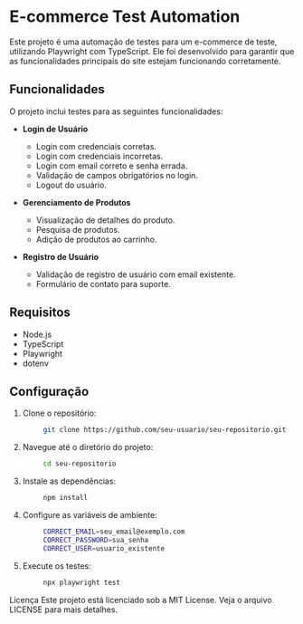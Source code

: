 # E-commerce Test Automation

Este projeto é uma automação de testes para um e-commerce de teste, utilizando Playwright com TypeScript. Ele foi desenvolvido para garantir que as funcionalidades principais do site estejam funcionando corretamente.

## Funcionalidades

O projeto inclui testes para as seguintes funcionalidades:

- **Login de Usuário**
  - Login com credenciais corretas.
  - Login com credenciais incorretas.
  - Login com email correto e senha errada.
  - Validação de campos obrigatórios no login.
  - Logout do usuário.

- **Gerenciamento de Produtos**
  - Visualização de detalhes do produto.
  - Pesquisa de produtos.
  - Adição de produtos ao carrinho.

- **Registro de Usuário**
  - Validação de registro de usuário com email existente.
  - Formulário de contato para suporte.

## Requisitos

- Node.js
- TypeScript
- Playwright
- dotenv

## Configuração

1. Clone o repositório:

   ```bash
        git clone https://github.com/seu-usuario/seu-repositorio.git
   ```

2. Navegue até o diretório do projeto:
   ```bash
        cd seu-repositorio
   ```

3. Instale as dependências:

   ```bash
        npm install     
   ```

4. Configure as variáveis de ambiente:
   ```bash  
        CORRECT_EMAIL=seu_email@exemplo.com
        CORRECT_PASSWORD=sua_senha
        CORRECT_USER=usuario_existente       
   ```

5. Execute os testes:
   ```bash
        npx playwright test
   ```

Licença
Este projeto está licenciado sob a MIT License. Veja o arquivo LICENSE para mais detalhes.